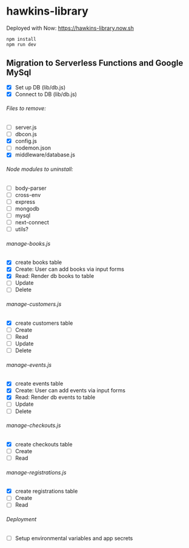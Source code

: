# hawkins-library

Deployed with Now: <a href="https://hawkins-library.now.sh" target="_blank" rel="noopener noreferrer">https://hawkins-library.now.sh</a>

```
npm install
npm run dev
```

## Migration to Serverless Functions and Google MySql
- [x] Set up DB (lib/db.js)
- [x] Connect to DB (lib/db.js)
###### Files to remove:
 - [ ] server.js
 - [ ] dbcon.js
 - [x] config.js
 - [ ] nodemon.json
 - [x] middleware/database.js

###### Node modules to uninstall:
 - [ ] body-parser
 - [ ] cross-env
 - [ ] express
 - [ ] mongodb
 - [ ] mysql
 - [ ] next-connect
 - [ ] utils?

###### manage-books.js
 - [x] create books table
 - [x] Create: User can add books via input forms
 - [x] Read: Render db books to table
 - [ ] Update
 - [ ] Delete

###### manage-customers.js
 - [x] create customers table
 - [ ] Create
 - [ ] Read
 - [ ] Update
 - [ ] Delete

###### manage-events.js
 - [x] create events table
 - [x] Create: User can add events via input forms
 - [x] Read: Render db events to table
 - [ ] Update
 - [ ] Delete

###### manage-checkouts.js
 - [x] create checkouts table
 - [ ] Create
 - [ ] Read

###### manage-registrations.js
 - [x] create registrations table
 - [ ] Create
 - [ ] Read

###### Deployment
- [ ] Setup environmental variables and app secrets